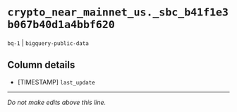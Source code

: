 # `crypto_near_mainnet_us._sbc_b41f1e3b067b40d1a4bbf620`
`bq-1` | `bigquery-public-data`

## Column details
* [TIMESTAMP] `last_update`

-------------------------------------------------------------------------------
*Do not make edits above this line.*
